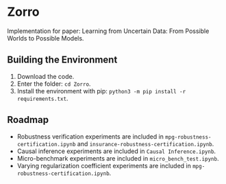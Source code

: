 # Zorro
Implementation for paper: Learning from Uncertain Data: From Possible Worlds to Possible Models.

## Building the Environment
1. Download the code.
2. Enter the folder: `cd Zorro`.
3. Install the environment with pip: `python3 -m pip install -r requirements.txt`.

## Roadmap
* Robustness verification experiments are included in `mpg-robustness-certification.ipynb` and `insurance-robustness-certification.ipynb`.
* Causal inference experiments are included in `Causal Inference.ipynb`.
* Micro-benchmark experiments are included in `micro_bench_test.ipynb`.
* Varying regularization coefficient experiments are included in `mpg-robustness-certification.ipynb`.
